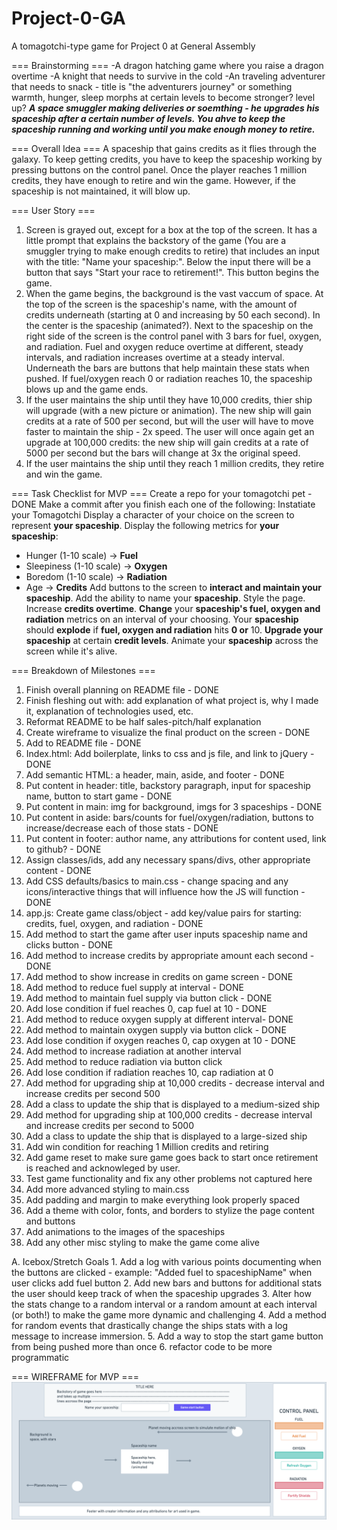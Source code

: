 # Project-0-GA
A tomagotchi-type game for Project 0 at General Assembly

=== Brainstorming ===
-A dragon hatching game where you raise a dragon overtime
-A knight that needs to survive in the cold
-An traveling adventurer that needs to snack - title is "the adventurers journey" or something
    warmth, hunger, sleep
    morphs at certain levels to become stronger? level up?
***A space smuggler making deliveries or soemthing - he upgrades his spaceship after a certain number of levels. You ahve to keep the spaceship running and working until you make enough money to retire.***


=== Overall Idea ===
A spaceship that gains credits as it flies through the galaxy. To keep getting credits, you have to keep the spaceship working by pressing buttons on the control panel. Once the player reaches 1 million credits, they have enough to retire and win the game. However, if the spaceship is not maintained, it will blow up. 


=== User Story ===
1. Screen is grayed out, except for a box at the top of the screen. It has a little prompt that explains the backstory of the game (You are a smuggler trying to make enough credits to retire) that includes an input with the title: "Name your spaceship:".
    Below the input there will be a button that says "Start your race to retirement!". This button begins the game.
2. When the game begins, the background is the vast vaccum of space. 
    At the top of the screen is the spaceship's name, with the amount of credits underneath (starting at 0 and increasing by 50 each second). 
    In the center is the spaceship (animated?). 
    Next to the spaceship on the right side of the screen is the control panel with 3 bars for fuel, oxygen, and radiation.
        Fuel and oxygen reduce overtime at different, steady intervals, and radiation increases overtime at a steady interval.
        Underneath the bars are buttons that help maintain these stats when pushed. 
        If fuel/oxygen reach 0 or radiation reaches 10, the spaceship blows up and the game ends. 
3. If the user maintains the ship until they have 10,000 credits, thier ship will upgrade (with a new picture or animation).
    The new ship will gain credits at a rate of 500 per second, but will the user will have to move faster to maintain the ship - 2x speed.
        The user will once again get an upgrade at 100,000 credits: the new ship will gain credits at a rate of 5000 per second but the bars will change at 3x the original speed.
4. If the user maintains the ship until they reach 1 million credits, they retire and win the game. 


=== Task Checklist for MVP ===
Create a repo for your tomagotchi pet - DONE
Make a commit after you finish each one of the following:
Instatiate your Tomagotchi
Display a character of your choice on the screen to represent **your spaceship**.
Display the following metrics for **your spaceship**:
- Hunger (1-10 scale) -> **Fuel**
- Sleepiness (1-10 scale) -> **Oxygen**
- Boredom (1-10 scale) -> **Radiation**
- Age -> **Credits**
Add buttons to the screen to **interact and maintain your spaceship**.
Add the ability to name your **spaceship**.
Style the page.
Increase **credits overtime**.
**Change** your **spaceship's fuel, oxygen and radiation** metrics on an interval of your choosing.
Your **spaceship** should **explode** if **fuel, oxygen and radiation** hits **0 or** 10.
**Upgrade your spaceship** at certain **credit levels**.
Animate your **spaceship** across the screen while it's alive.


=== Breakdown of Milestones ===
1. Finish overall planning on README file - DONE
2. Finish fleshing out with: add explanation of what project is, why I made it, explanation of technologies used, etc. 
3. Reformat README to be half sales-pitch/half explanation
4. Create wireframe to visualize the final product on the screen - DONE
5. Add to README file - DONE
7. Index.html: Add boilerplate, links to css and js file, and link to jQuery - DONE
8. Add semantic HTML: a header, main, aside, and footer - DONE
9. Put content in header: title, backstory paragraph, input for spaceship name, button to start game - DONE
10. Put content in main: img for background, imgs for 3 spaceships - DONE
11. Put content in aside: bars/counts for fuel/oxygen/radiation, buttons to increase/decrease each of those stats - DONE
12. Put content in footer: author name, any attributions for content used, link to github? - DONE
13. Assign classes/ids, add any necessary spans/divs, other appropriate content - DONE
14. Add CSS defaults/basics to main.css - change spacing and any icons/interactive things that will influence how the JS will function - DONE
15. app.js: Create game class/object - add key/value pairs for starting: credits, fuel, oxygen, and radiation - DONE
16. Add method to start the game after user inputs spaceship name and clicks button - DONE
17. Add method to increase credits by appropriate amount each second - DONE
18. Add method to show increase in credits on game screen - DONE
19. Add method to reduce fuel supply at interval - DONE
20. Add method to maintain fuel supply via button click - DONE
21. Add lose condition if fuel reaches 0, cap fuel at 10 - DONE
22. Add method to reduce oxygen supply at different interval- DONE
23. Add method to maintain oxygen supply via button click - DONE
24. Add lose condition if oxygen reaches 0, cap oxygen at 10 - DONE
25. Add method to increase radiation at another interval 
26. Add method to reduce radiation via button click
27. Add lose condition if radiation reaches 10, cap radiation at 0
28. Add method for upgrading ship at 10,000 credits - decrease interval and increase credits per second 500
29. Add a class to update the ship that is displayed to a medium-sized ship
30. Add method for upgrading ship at 100,000 credits - decrease interval and increase credits per second to 5000
31. Add a class to update the ship that is displayed to a large-sized ship
32. Add win condition for reaching 1 Million credits and retiring
33. Add game reset to make sure game goes back to start once retirement is reached and acknowleged by user. 
34. Test game functionality and fix any other problems not captured here
35. Add more advanced styling to main.css
36. Add padding and margin to make everything look properly spaced
37. Add a theme with color, fonts, and borders to stylize the page content and buttons
38. Add animations to the images of the spaceships
39. Add any other misc styling to make the game come alive

A. Icebox/Stretch Goals
    1. Add a log with various points documenting when the buttons are clicked - example: "Added fuel to spaceshipName" when user clicks add fuel button
    2. Add new bars and buttons for additional stats the user should keep track of when the spaceship upgrades
    3. Alter how the stats change to a random interval or a random amount at each interval (or both!) to make the game more dynamic and challenging
    4. Add a method for random events that drastically change the ships stats with a log message to increase immersion. 
    5. Add a way to stop the start game button from being pushed more than once
    6. refactor code to be more programmatic


=== WIREFRAME for MVP ===
![mvp-wireframe](./images/Project-0-Wireframe.png)
